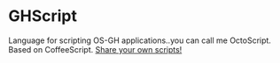 # GHScript
Language for scripting OS-GH applications..you can call me OctoScript. Based on CoffeeScript. [Share your own scripts!](https://github.com/os-gh/GHScript/discussions/categories/scripts)
